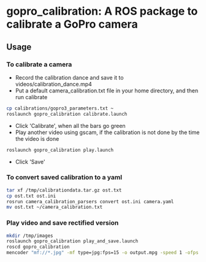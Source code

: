 # gopro_calibration: A ROS package to calibrate a GoPro camera

## Usage

### To calibrate a camera
- Record the calibration dance and save it to videos/calibration_dance.mp4
- Put a default camera_calibration.txt file in your home directory, and then run calibrate
```bash
cp calibrations/gopro3_parameters.txt ~
roslaunch gopro_calibration calibrate.launch
```

- Click 'Calibrate', when all the bars go green
- Play another video using gscam, if the calibration is not done by the time the video is done
```bash
roslaunch gopro_calibration play.launch
```

- Click 'Save'

### To convert saved calibration to a yaml
```bash
tar xf /tmp/calibrationdata.tar.gz ost.txt
cp ost.txt ost.ini
rosrun camera_calibration_parsers convert ost.ini camera.yaml
mv ost.txt ~/camera_calibration.txt
```

### Play video and save rectified version
```bash
mkdir /tmp/images
roslaunch gopro_calibration play_and_save.launch
roscd gopro_calibration
mencoder "mf://*.jpg" -mf type=jpg:fps=15 -o output.mpg -speed 1 -ofps 30 -ovc lavc -lavcopts vcodec=mpeg2video:vbitrate=2500 -oac copy -of mpeg
```
  


